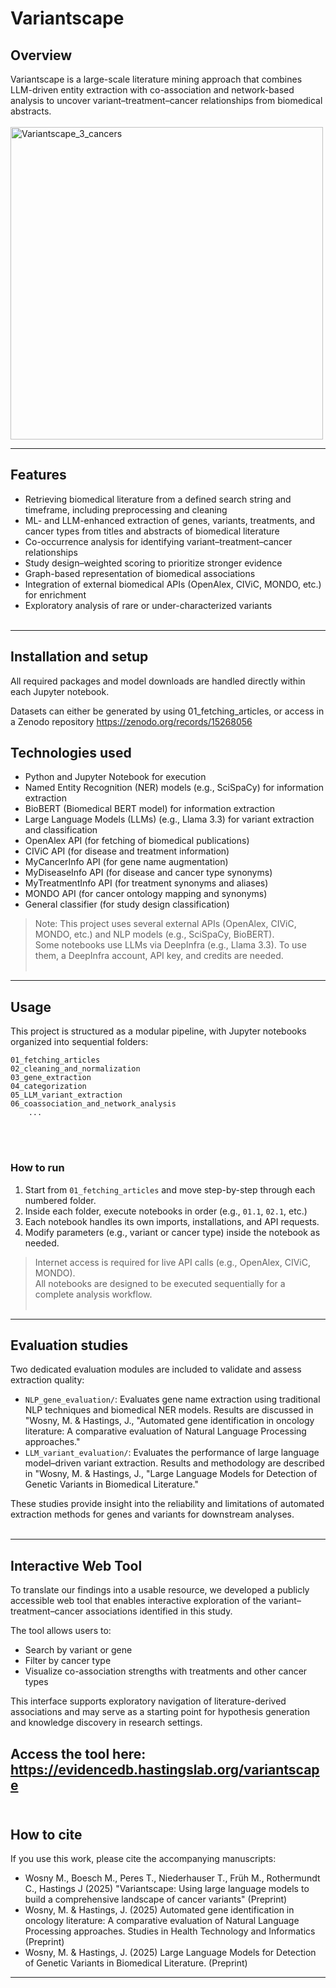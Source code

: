 # Variantscape

## Overview
Variantscape is a large-scale literature mining approach that combines LLM-driven entity extraction with co-association and network-based analysis to uncover variant–treatment–cancer relationships from biomedical abstracts.<br><br>
<img width="500" alt="Variantscape_3_cancers" src="https://github.com/user-attachments/assets/2efa2769-6ab3-4f12-82ed-9a94c0ae7e63" />

---
## Features
- Retrieving biomedical literature from a defined search string and timeframe, including preprocessing and cleaning
- ML- and LLM-enhanced extraction of genes, variants, treatments, and cancer types from titles and abstracts of biomedical literature
- Co-occurrence analysis for identifying variant–treatment–cancer relationships  
- Study design–weighted scoring to prioritize stronger evidence  
- Graph-based representation of biomedical associations  
- Integration of external biomedical APIs (OpenAlex, CIViC, MONDO, etc.) for enrichment  
- Exploratory analysis of rare or under-characterized variants
<br><br>

---
## Installation and setup

All required packages and model downloads are handled directly within each Jupyter notebook.
<br><be>

Datasets can either be generated by using 01_fetching_articles, or access in a Zenodo repository https://zenodo.org/records/15268056


## Technologies used
- Python and Jupyter Notebook for execution
- Named Entity Recognition (NER) models (e.g., SciSpaCy) for information extraction
- BioBERT (Biomedical BERT model) for information extraction
- Large Language Models (LLMs) (e.g., Llama 3.3) for variant extraction and classification
- OpenAlex API (for fetching of biomedical publications)
- CIViC API (for disease and treatment information)
- MyCancerInfo API (for gene name augmentation)
- MyDiseaseInfo API (for disease and cancer type synonyms)
- MyTreatmentInfo API (for treatment synonyms and aliases)
- MONDO API (for cancer ontology mapping and synonyms)
- General classifier (for study design classification)

> Note: This project uses several external APIs (OpenAlex, CIViC, MONDO, etc.) and NLP models (e.g., SciSpaCy, BioBERT).  
> Some notebooks use LLMs via DeepInfra (e.g., Llama 3.3). To use them, a DeepInfra account, API key, and credits are needed.
<br><br>
---

## Usage
This project is structured as a modular pipeline, with Jupyter notebooks organized into sequential folders:

```
01_fetching_articles
02_cleaning_and_normalization
03_gene_extraction
04_categorization
05_LLM_variant_extraction
06_coassociation_and_network_analysis
    ...
```
<br><br>

### How to run
1. Start from `01_fetching_articles` and move step-by-step through each numbered folder.
2. Inside each folder, execute notebooks in order (e.g., `01.1`, `02.1`, etc.)
3. Each notebook handles its own imports, installations, and API requests.
4. Modify parameters (e.g., variant or cancer type) inside the notebook as needed.

> Internet access is required for live API calls (e.g., OpenAlex, CIViC, MONDO).  
> All notebooks are designed to be executed sequentially for a complete analysis workflow.
<br><br>
---
## Evaluation studies

Two dedicated evaluation modules are included to validate and assess extraction quality:
- `NLP_gene_evaluation/`: Evaluates gene name extraction using traditional NLP techniques and biomedical NER models. Results are discussed in "Wosny, M. & Hastings, J., "Automated gene identification in oncology literature: A comparative evaluation of Natural Language Processing approaches."
- `LLM_variant_evaluation/`: Evaluates the performance of large language model–driven variant extraction. Results and methodology are described in "Wosny, M. & Hastings, J., "Large Language Models for Detection of Genetic Variants in Biomedical Literature."


These studies provide insight into the reliability and limitations of automated extraction methods for genes and variants for downstream analyses.
<br><br>

---

## Interactive Web Tool

To translate our findings into a usable resource, we developed a publicly accessible web tool that enables interactive exploration of the variant–treatment–cancer associations identified in this study.

The tool allows users to:
- Search by variant or gene  
- Filter by cancer type  
- Visualize co-association strengths with treatments and other cancer types

This interface supports exploratory navigation of literature-derived associations and may serve as a starting point for hypothesis generation and knowledge discovery in research settings.

Access the tool here: **https://evidencedb.hastingslab.org/variantscape**
<br><br>
---

## How to cite

If you use this work, please cite the accompanying manuscripts:

- Wosny M., Boesch M., Peres T., Niederhauser T., Früh M., Rothermundt C., Hastings J (2025) "Variantscape: Using large language models to build a comprehensive landscape of cancer variants" (Preprint)
- Wosny, M. & Hastings, J. (2025) Automated gene identification in oncology literature: A comparative evaluation of Natural Language Processing approaches. Studies in Health Technology and Informatics (Preprint)
- Wosny, M. & Hastings, J. (2025) Large Language Models for Detection of Genetic Variants in Biomedical Literature. (Preprint)

---
